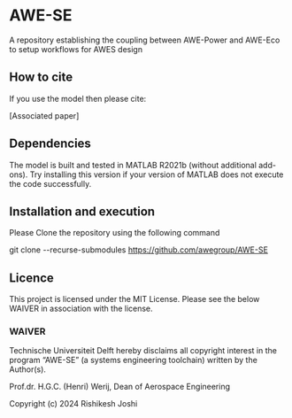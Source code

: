 # AWE-SE

A repository establishing the coupling between AWE-Power and AWE-Eco to setup workflows for AWES design

## How to cite

If you use the model then please cite:

[Associated paper]


## Dependencies

The model is built and tested in MATLAB R2021b (without additional add-ons). Try installing this version if your version of MATLAB does not execute the code successfully.


## Installation and execution 

Please Clone the repository using the following command

git clone --recurse-submodules https://github.com/awegroup/AWE-SE

## Licence
This project is licensed under the MIT License. Please see the below WAIVER in association with the license.

### WAIVER

Technische Universiteit Delft hereby disclaims all copyright interest in the program “AWE-SE” (a systems engineering toolchain) written by the Author(s).

Prof.dr. H.G.C. (Henri) Werij, Dean of Aerospace Engineering

Copyright (c) 2024 Rishikesh Joshi







